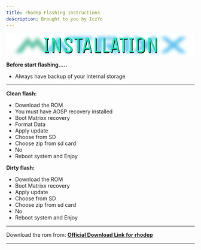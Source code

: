 ```yaml
---
title: rhodep Flashing Instructions 
description: Brought to you by IczYn 
---
```


<a href="#"><img align="center" img src="/assets/installation.png" /></a>

**Before start flashing.....** 
- Always have backup of your internal storage
----
**Clean flash:** 
- Download the ROM 
- You must have AOSP recovery installed
- Boot Matrixx recovery
- Format Data
- Apply update
- Choose from SD
- Choose zip from sd card
- No
- Reboot system and Enjoy

**Dirty flash:** 
- Download the ROM 
- Boot Matrixx recovery
- Apply update
- Choose from SD
- Choose zip from sd card
- No
- Reboot system and Enjoy

----
Download the rom from: [**Official Download Link for rhodep**](https://sourceforge.net/projects/projectmatrixx/files/Android-14/rhodep/)

----


